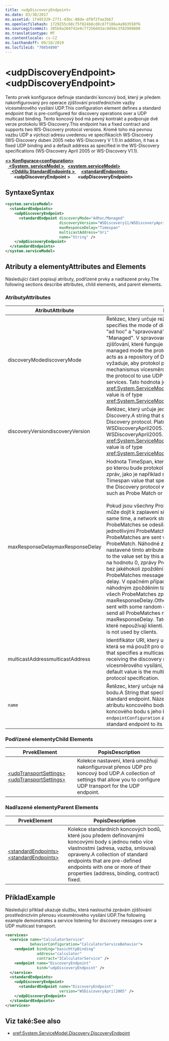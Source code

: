 ```yaml
---
title: <udpDiscoveryEndpoint>
ms.date: 03/30/2017
ms.assetid: 1f485329-2771-43bc-88de-df8f2faa3bb7
ms.openlocfilehash: 1729255c68c75f824b8cd8c87f106a4a9b3550f6
ms.sourcegitcommit: 205b9a204742e9c77256d43ac9d94c3f82909808
ms.translationtype: MT
ms.contentlocale: cs-CZ
ms.lasthandoff: 09/10/2019
ms.locfileid: "70854890"
---
```

# <a name="udpdiscoveryendpoint"></a><span data-ttu-id="e53f1-101">\<udpDiscoveryEndpoint></span><span class="sxs-lookup"><span data-stu-id="e53f1-101">\<udpDiscoveryEndpoint></span></span>
<span data-ttu-id="e53f1-102">Tento prvek konfigurace definuje standardní koncový bod, který je předem nakonfigurovaný pro operace zjišťování prostřednictvím vazby vícesměrového vysílání UDP.</span><span class="sxs-lookup"><span data-stu-id="e53f1-102">This configuration element defines a standard endpoint that is pre-configured for discovery operations over a UDP multicast binding.</span></span> <span data-ttu-id="e53f1-103">Tento koncový bod má pevný kontrakt a podporuje dvě verze protokolu WS-Discovery.</span><span class="sxs-lookup"><span data-stu-id="e53f1-103">This endpoint has a fixed contract and supports two WS-Discovery protocol versions.</span></span> <span data-ttu-id="e53f1-104">Kromě toho má pevnou vazbu UDP a výchozí adresu uvedenou ve specifikacích WS-Discovery (WS-Discovery duben 2005 nebo WS-Discovery V 1.1).</span><span class="sxs-lookup"><span data-stu-id="e53f1-104">In addition, it has a fixed UDP binding and a default address as specified in the WS-Discovery specifications (WS-Discovery April 2005 or WS-Discovery V1.1).</span></span>  
  
<span data-ttu-id="e53f1-105">[ **\<> Konfigurace**](../configuration-element.md)</span><span class="sxs-lookup"><span data-stu-id="e53f1-105">[**\<configuration>**](../configuration-element.md)</span></span>\
<span data-ttu-id="e53f1-106">&nbsp;&nbsp;[ **\<System. serviceModel >** ](system-servicemodel.md)</span><span class="sxs-lookup"><span data-stu-id="e53f1-106">&nbsp;&nbsp;[**\<system.serviceModel>**](system-servicemodel.md)</span></span>\
<span data-ttu-id="e53f1-107">&nbsp;&nbsp;&nbsp;&nbsp;[ **\<Oddílu StandardEndpoints >** ](standardendpoints.md)</span><span class="sxs-lookup"><span data-stu-id="e53f1-107">&nbsp;&nbsp;&nbsp;&nbsp;[**\<standardEndpoints>**](standardendpoints.md)</span></span>\
<span data-ttu-id="e53f1-108">&nbsp;&nbsp;&nbsp;&nbsp;&nbsp;&nbsp; **\<udpDiscoveryEndpoint >**</span><span class="sxs-lookup"><span data-stu-id="e53f1-108">&nbsp;&nbsp;&nbsp;&nbsp;&nbsp;&nbsp;**\<udpDiscoveryEndpoint>**</span></span>  
  
## <a name="syntax"></a><span data-ttu-id="e53f1-109">Syntaxe</span><span class="sxs-lookup"><span data-stu-id="e53f1-109">Syntax</span></span>  
  
```xml  
<system.serviceModel>
  <standardEndpoints>
    <udpDiscoveryEndpoint>
      <standardEndpoint discoveryMode="Adhoc/Managed"
                        discoveryVersion="WSDiscovery11/WSDiscoveryApril2005"
                        maxResponseDelay="Timespan"
                        multicastAddress="Uri"
                        name="String" />
    </udpDiscoveryEndpoint>
  </standardEndpoints>
</system.serviceModel>
```  
  
## <a name="attributes-and-elements"></a><span data-ttu-id="e53f1-110">Atributy a elementy</span><span class="sxs-lookup"><span data-stu-id="e53f1-110">Attributes and Elements</span></span>  
 <span data-ttu-id="e53f1-111">Následující části popisují atributy, podřízené prvky a nadřazené prvky.</span><span class="sxs-lookup"><span data-stu-id="e53f1-111">The following sections describe attributes, child elements, and parent elements.</span></span>  
  
### <a name="attributes"></a><span data-ttu-id="e53f1-112">Atributy</span><span class="sxs-lookup"><span data-stu-id="e53f1-112">Attributes</span></span>  
  
|<span data-ttu-id="e53f1-113">Atribut</span><span class="sxs-lookup"><span data-stu-id="e53f1-113">Attribute</span></span>|<span data-ttu-id="e53f1-114">Popis</span><span class="sxs-lookup"><span data-stu-id="e53f1-114">Description</span></span>|  
|---------------|-----------------|  
|<span data-ttu-id="e53f1-115">discoveryMode</span><span class="sxs-lookup"><span data-stu-id="e53f1-115">discoveryMode</span></span>|<span data-ttu-id="e53f1-116">Řetězec, který určuje režim protokolu zjišťování.</span><span class="sxs-lookup"><span data-stu-id="e53f1-116">A string that specifies the mode of discovery protocol.</span></span> <span data-ttu-id="e53f1-117">Platné hodnoty jsou "ad hoc" a "spravovaná".</span><span class="sxs-lookup"><span data-stu-id="e53f1-117">Valid values are "Adhoc" and "Managed".</span></span> <span data-ttu-id="e53f1-118">V spravovaném režimu protokol spoléhá na proxy zjišťování, které funguje jako úložiště zjistitelných služeb.</span><span class="sxs-lookup"><span data-stu-id="e53f1-118">In managed mode the protocol relies on a Discovery Proxy, which acts as a repository of Discoverable services.</span></span> <span data-ttu-id="e53f1-119">Režim ad hoc vyžaduje, aby protokol používal k vyhledání dostupných služeb mechanismus vícesměrového vysílání UDP.</span><span class="sxs-lookup"><span data-stu-id="e53f1-119">Adhoc mode requires the protocol to use UDP multicast mechanism to find available services.</span></span> <span data-ttu-id="e53f1-120">Tato hodnota je typu <xref:System.ServiceModel.Discovery.ServiceDiscoveryMode>.</span><span class="sxs-lookup"><span data-stu-id="e53f1-120">This value is of type <xref:System.ServiceModel.Discovery.ServiceDiscoveryMode>.</span></span>|  
|<span data-ttu-id="e53f1-121">discoveryVersion</span><span class="sxs-lookup"><span data-stu-id="e53f1-121">discoveryVersion</span></span>|<span data-ttu-id="e53f1-122">Řetězec, který určuje jednu ze dvou verzí protokolu WS-Discovery.</span><span class="sxs-lookup"><span data-stu-id="e53f1-122">A string that specifies one of the two versions of WS-Discovery protocol.</span></span> <span data-ttu-id="e53f1-123">Platné hodnoty jsou WSDiscovery11 a WSDiscoveryApril2005.</span><span class="sxs-lookup"><span data-stu-id="e53f1-123">Valid values are WSDiscovery11 and WSDiscoveryApril2005.</span></span> <span data-ttu-id="e53f1-124">Tato hodnota je typu <xref:System.ServiceModel.Discovery.DiscoveryVersion>.</span><span class="sxs-lookup"><span data-stu-id="e53f1-124">This value is of type <xref:System.ServiceModel.Discovery.DiscoveryVersion>.</span></span>|  
|<span data-ttu-id="e53f1-125">maxResponseDelay</span><span class="sxs-lookup"><span data-stu-id="e53f1-125">maxResponseDelay</span></span>|<span data-ttu-id="e53f1-126">Hodnota TimeSpan, která určuje maximální hodnotu pro prodlevu, po kterou bude protokol zjišťování čekat před odesláním určitých zpráv, jako je například shoda sondy nebo vyřešení shody.</span><span class="sxs-lookup"><span data-stu-id="e53f1-126">A Timespan value that specifies the maximum value for the delay the Discovery protocol will wait before sending certain messages such as Probe Match or Resolve Match.</span></span><br /><br /> <span data-ttu-id="e53f1-127">Pokud jsou všechny ProbeMatches odesílány ve stejnou dobu, může dojít k zaplavení sítě.</span><span class="sxs-lookup"><span data-stu-id="e53f1-127">If all ProbeMatches are sent at the same time, a network storm may result.</span></span> <span data-ttu-id="e53f1-128">Aby k tomu nedošlo, ProbeMatches se odesílají s náhodným zpožděním mezi jednotlivými ProbeMatch.</span><span class="sxs-lookup"><span data-stu-id="e53f1-128">To prevent this from occurring, ProbeMatches are sent with a random delay between each ProbeMatch.</span></span> <span data-ttu-id="e53f1-129">Náhodné zpoždění je v rozsahu 0 až k hodnotě nastavené tímto atributem.</span><span class="sxs-lookup"><span data-stu-id="e53f1-129">The random delay is in the range of 0 to the value set by this attribute.</span></span> <span data-ttu-id="e53f1-130">Pokud je tento atribut nastaven na hodnotu 0, zprávy ProbeMatches se odesílají v těsné smyčce bez jakéhokoli zpoždění.</span><span class="sxs-lookup"><span data-stu-id="e53f1-130">If this attribute is set to 0, then the ProbeMatches messages are sent in a tight loop without any delay.</span></span> <span data-ttu-id="e53f1-131">V opačném případě se zprávy ProbeMatches odesílají s náhodným zpožděním tak, aby celková doba potřebná k odeslání všech ProbeMatches zpráv nepřekročila maxResponseDelay.</span><span class="sxs-lookup"><span data-stu-id="e53f1-131">Otherwise, the ProbeMatches messages are sent with some random delay such that the total time taken to send all ProbeMatches messages does not exceed the maxResponseDelay.</span></span> <span data-ttu-id="e53f1-132">Tato hodnota je relevantní jenom pro služby, které nepoužívají klienti.</span><span class="sxs-lookup"><span data-stu-id="e53f1-132">This value is only relevant for services, it is not used by clients.</span></span>|  
|<span data-ttu-id="e53f1-133">multicastAddress</span><span class="sxs-lookup"><span data-stu-id="e53f1-133">multicastAddress</span></span>|<span data-ttu-id="e53f1-134">Identifikátor URI, který určuje adresu vícesměrového vysílání, která se má použít pro odesílání a příjem zpráv zjišťování.</span><span class="sxs-lookup"><span data-stu-id="e53f1-134">A Uri that specifies a multicast address to use for sending and receiving the discovery messages.</span></span> <span data-ttu-id="e53f1-135">Výchozí hodnota je adresa vícesměrového vysílání, která odpovídá specifikaci protokolu.</span><span class="sxs-lookup"><span data-stu-id="e53f1-135">The default value is the multicast address as conformant to the protocol specification.</span></span>|  
|`name`|<span data-ttu-id="e53f1-136">Řetězec, který určuje název konfigurace standardního koncového bodu.</span><span class="sxs-lookup"><span data-stu-id="e53f1-136">A String that specifies the name of the configuration of the standard endpoint.</span></span> <span data-ttu-id="e53f1-137">Název se používá v `endpointConfiguration` atributu koncového bodu služby k propojení standardního koncového bodu s jeho konfigurací.</span><span class="sxs-lookup"><span data-stu-id="e53f1-137">The name is used in the `endpointConfiguration` attribute of the service endpoint to link a standard endpoint to its configuration.</span></span>|  
  
### <a name="child-elements"></a><span data-ttu-id="e53f1-138">Podřízené elementy</span><span class="sxs-lookup"><span data-stu-id="e53f1-138">Child Elements</span></span>  
  
|<span data-ttu-id="e53f1-139">Prvek</span><span class="sxs-lookup"><span data-stu-id="e53f1-139">Element</span></span>|<span data-ttu-id="e53f1-140">Popis</span><span class="sxs-lookup"><span data-stu-id="e53f1-140">Description</span></span>|  
|-------------|-----------------|  
|[<span data-ttu-id="e53f1-141">\<udpTransportSettings></span><span class="sxs-lookup"><span data-stu-id="e53f1-141">\<udpTransportSettings></span></span>](udptransportsettings.md)|<span data-ttu-id="e53f1-142">Kolekce nastavení, která umožňují nakonfigurovat přenos UDP pro koncový bod UDP.</span><span class="sxs-lookup"><span data-stu-id="e53f1-142">A collection of settings that allow you to configure UDP transport for the UDP endpoint.</span></span>|  
  
### <a name="parent-elements"></a><span data-ttu-id="e53f1-143">Nadřazené elementy</span><span class="sxs-lookup"><span data-stu-id="e53f1-143">Parent Elements</span></span>  
  
|<span data-ttu-id="e53f1-144">Prvek</span><span class="sxs-lookup"><span data-stu-id="e53f1-144">Element</span></span>|<span data-ttu-id="e53f1-145">Popis</span><span class="sxs-lookup"><span data-stu-id="e53f1-145">Description</span></span>|  
|-------------|-----------------|  
|[<span data-ttu-id="e53f1-146">\<standardEndpoints></span><span class="sxs-lookup"><span data-stu-id="e53f1-146">\<standardEndpoints></span></span>](standardendpoints.md)|<span data-ttu-id="e53f1-147">Kolekce standardních koncových bodů, které jsou předem definovanými koncovými body s jednou nebo více vlastnostmi (adresa, vazba, smlouva) opraveny.</span><span class="sxs-lookup"><span data-stu-id="e53f1-147">A collection of standard endpoints that are pre-defined endpoints with one or more of their properties (address, binding, contract) fixed.</span></span>|  
  
## <a name="example"></a><span data-ttu-id="e53f1-148">Příklad</span><span class="sxs-lookup"><span data-stu-id="e53f1-148">Example</span></span>  
 <span data-ttu-id="e53f1-149">Následující příklad ukazuje službu, která naslouchá zprávám zjišťování prostřednictvím přenosu vícesměrového vysílání UDP.</span><span class="sxs-lookup"><span data-stu-id="e53f1-149">The following example demonstrates a service listening for discovery messages over a UDP multicast transport.</span></span>  
  
```xml  
<services>
  <service name="CalculatorService"
           behaviorConfiguration="CalculatorServiceBehavior">
    <endpoint binding="basicHttpBinding"
              address="calculator"
              contract="ICalculatorService" />
    <endpoint name="DiscoveryEndpoint"
              kind="udpDiscoveryEndpoint" />
  </service>
  <standardEndpoints>
    <udpDiscoveryEndpoint>
      <standardEndpoint name="DiscoveryEndpoint"
                        version="WSDiscoveryApril2005" />
    </udpDiscoveryEndpoint>
  </standardEndpoints>
</services>
```  
  
## <a name="see-also"></a><span data-ttu-id="e53f1-150">Viz také:</span><span class="sxs-lookup"><span data-stu-id="e53f1-150">See also</span></span>

- <xref:System.ServiceModel.Discovery.DiscoveryEndpoint>
